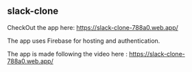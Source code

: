 ## slack-clone
CheckOut the app here: https://slack-clone-788a0.web.app/
  
  
The app uses Firebase for hosting and authentication.
  
  
The app is made following the video here : https://slack-clone-788a0.web.app/
